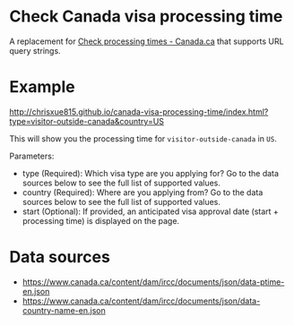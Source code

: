 # Check Canada visa processing time

A replacement for
[Check processing times - Canada.ca](https://www.canada.ca/en/immigration-refugees-citizenship/services/application/check-processing-times.html)
that supports URL query strings.

# Example

http://chrisxue815.github.io/canada-visa-processing-time/index.html?type=visitor-outside-canada&country=US

This will show you the processing time for `visitor-outside-canada` in `US`.

Parameters:
* type (Required): Which visa type are you applying for? Go to the data sources below to see the full list of supported values.
* country (Required): Where are you applying from? Go to the data sources below to see the full list of supported values.
* start (Optional): If provided, an anticipated visa approval date (start + processing time) is displayed on the page.

# Data sources

* https://www.canada.ca/content/dam/ircc/documents/json/data-ptime-en.json
* https://www.canada.ca/content/dam/ircc/documents/json/data-country-name-en.json
